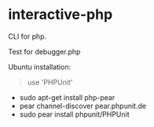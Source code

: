 interactive-php
===============

CLI for php.


Test for debugger.php

Ubuntu installation:
> use 'PHPUnit'
* sudo apt-get install php-pear
* pear channel-discover pear.phpunit.de
* sudo pear install phpunit/PHPUnit

